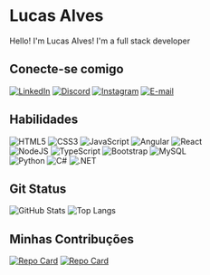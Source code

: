 # Lucas Alves
  Hello! I'm Lucas Alves! I'm a full stack developer
## Conecte-se comigo
[![LinkedIn](https://img.shields.io/badge/LinkedIn-0077B5?style=for-the-badge&logo=linkedin&logoColor=white)](https://www.linkedin.com/in/lucas-alves-000aa4258/)
[![Discord](https://img.shields.io/badge/Discord-7289DA?style=for-the-badge&logo=discord&logoColor=white)](https://discord.com/channels/@lordsuprem./)
[![Instagram](https://img.shields.io/badge/-Instagram-%23E4405F?style=for-the-badge&logo=instagram&logoColor=white)](https://www.instagram.com/___lucas_alves/)
[![E-mail](https://img.shields.io/badge/-Email-000?style=for-the-badge&logo=microsoft-outlook&logoColor=007BFF)](mailto:la465551@gmail.com)
## Habilidades
![HTML5](https://img.shields.io/badge/HTML5-E34F26?style=for-the-badge&logo=html5&logoColor=white)
![CSS3](https://img.shields.io/badge/CSS3-1572B6?style=for-the-badge&logo=css3&logoColor=white)
![JavaScript](https://img.shields.io/badge/JavaScript-F7DF1E?style=for-the-badge&logo=javascript&logoColor=black)
![Angular](https://img.shields.io/badge/Angular-DD0031?style=for-the-badge&logo=angular&logoColor=white)
![React](https://img.shields.io/badge/React-20232A?style=for-the-badge&logo=react&logoColor=61DAFB)<br>
![NodeJS](https://img.shields.io/badge/node.js-6DA55F?style=for-the-badge&logo=node.js&logoColor=white) 
![TypeScript](https://img.shields.io/badge/TypeScript-007ACC?style=for-the-badge&logo=typescript&logoColor=white)
![Bootstrap](https://img.shields.io/badge/-boostrap-0D1117?style=for-the-badge&logo=bootstrap&labelColor=0D1117)
![MySQL](https://img.shields.io/badge/MySQL-00000F?style=for-the-badge&logo=mysql&logoColor=white)<br>
![Python](https://img.shields.io/badge/python-3670A0?style=for-the-badge&logo=python&logoColor=ffdd54)
![C#](https://img.shields.io/badge/C%23-239120?style=for-the-badge&logo=c-sharp&logoColor=white)
![.NET](https://img.shields.io/badge/.NET-5C2D91?style=for-the-badge&logo=.net&logoColor=white)
## Git Status
![GitHub Stats](https://github-readme-stats.vercel.app/api?username=Lucas063r&theme=transparent&bg_color=000&border_color=30A3DC&show_icons=true&icon_color=30A3DC&title_color=E94D5F&text_color=FFF)
![Top Langs](https://github-readme-stats-git-masterrstaa-rickstaa.vercel.app/api/top-langs/?username=Lucas063r&layout=compact&bg_color=000&border_color=30A3DC&title_color=E94D5F&text_color=FFF)
## Minhas Contribuções
[![Repo Card](https://github-readme-stats.vercel.app/api/pin/?username=Lucas063r&repo=projeto-landing-page&bg_color=000&border_color=30A3DC&show_icons=true&icon_color=30A3DC&title_color=E94D5F&text_color=FFF)](https://github.com/Lucas063r/projeto-landing-page)
[![Repo Card](https://github-readme-stats.vercel.app/api/pin/?username=Lucas063r&repo=Lista_para_casamento&bg_color=000&border_color=30A3DC&show_icons=true&icon_color=30A3DC&title_color=E94D5F&text_color=FFF)]([https://github.com/digitalinnovationone/dio-lab-open-source](https://github.com/Lucas063r/Lista_para_casamento))
